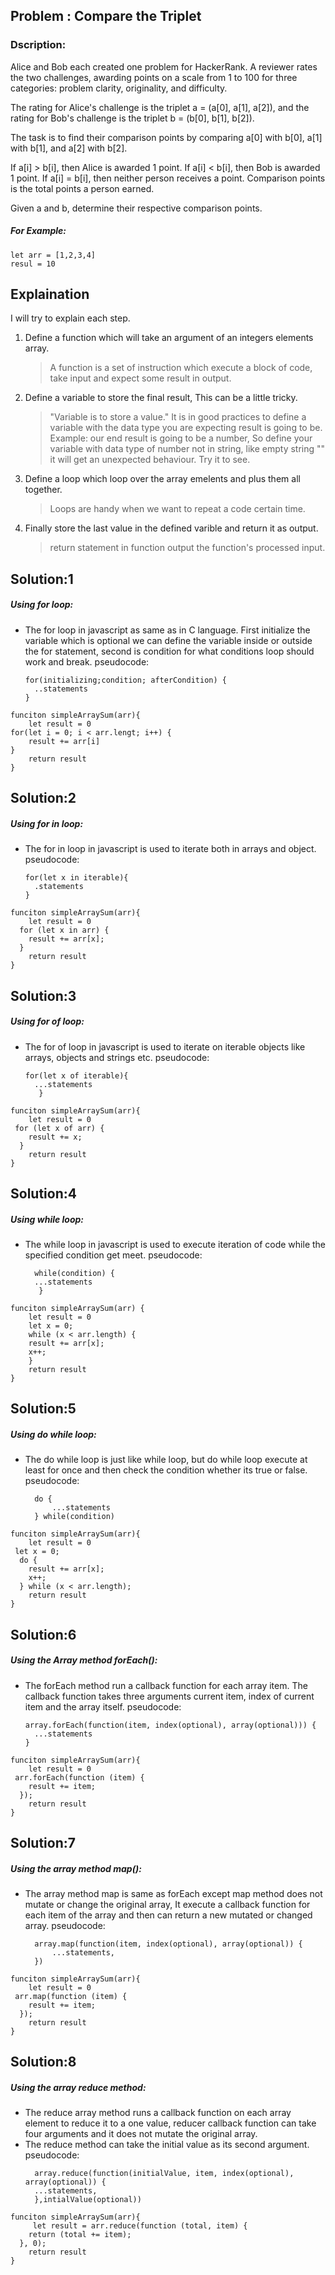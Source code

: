 ## Problem : Compare the Triplet

### Dscription:

Alice and Bob each created one problem for HackerRank. A reviewer rates the two challenges, awarding points on a scale from 1 to 100 for three categories: problem clarity, originality, and difficulty.

The rating for Alice's challenge is the triplet a = (a[0], a[1], a[2]), and the rating for Bob's challenge is the triplet b = (b[0], b[1], b[2]).

The task is to find their comparison points by comparing a[0] with b[0], a[1] with b[1], and a[2] with b[2].

If a[i] > b[i], then Alice is awarded 1 point.
If a[i] < b[i], then Bob is awarded 1 point.
If a[i] = b[i], then neither person receives a point.
Comparison points is the total points a person earned.

Given a and b, determine their respective comparison points.

##### For Example:

```
let arr = [1,2,3,4]
resul = 10
```

## Explaination

I will try to explain each step.

1. Define a function which will take an argument of an integers elements array.

   > A function is a set of instruction which execute a block of code, take input and expect some result in output.

2. Define a variable to store the final result, This can be a little tricky.
   > "Variable is to store a value."
   > It is in good practices to define a variable with the data type you are expecting result is going to be. Example: our end result is going to be a number, So define your variable with data type of number not in string, like empty string "" it will get an unexpected behaviour.
   > Try it to see.
3. Define a loop which loop over the array emelents and plus them all together.
   > Loops are handy when we want to repeat a code certain time.
4. Finally store the last value in the defined varible and return it as output.
   > return statement in function output the function's processed input.

## Solution:1

##### Using for loop:

- The for loop in javascript as same as in C language. First initialize the variable which is optional we can define the variable inside or outside the for statement, second is condition for what conditions loop should work and break.
  pseudocode:
  ```
  for(initializing;condition; afterCondition) {
    ..statements
  }
  ```

```
funciton simpleArraySum(arr){
    let result = 0
for(let i = 0; i < arr.lengt; i++) {
    result += arr[i]
}
    return result
}
```

## Solution:2

##### Using for in loop:

- The for in loop in javascript is used to iterate both in arrays and object.
  pseudocode:
  ```
  for(let x in iterable){
    .statements
  }
  ```

```
funciton simpleArraySum(arr){
    let result = 0
  for (let x in arr) {
    result += arr[x];
  }
    return result
}
```

## Solution:3

##### Using for of loop:

- The for of loop in javascript is used to iterate on iterable objects like arrays, objects and strings etc.
  pseudocode:
  ```
  for(let x of iterable){
    ...statements
     }
  ```

```
funciton simpleArraySum(arr){
    let result = 0
 for (let x of arr) {
    result += x;
  }
    return result
}
```

## Solution:4

##### Using while loop:

- The while loop in javascript is used to execute iteration of code while the specified condition get meet.
  pseudocode:
  ```
    while(condition) {
    ...statements
     }
  ```

```
funciton simpleArraySum(arr) {
    let result = 0
    let x = 0;
    while (x < arr.length) {
    result += arr[x];
    x++;
    }
    return result
}
```

## Solution:5

##### Using do while loop:

- The do while loop is just like while loop, but do while loop execute at least for once and then check the condition whether its true or false.
  pseudocode:
  ```
    do {
        ...statements
    } while(condition)
  ```

```
funciton simpleArraySum(arr){
    let result = 0
 let x = 0;
  do {
    result += arr[x];
    x++;
  } while (x < arr.length);
    return result
}
```

## Solution:6

##### Using the Array method forEach():

- The forEach method run a callback function for each array item. The callback function takes three arguments current item, index of current item and the array itself.
  pseudocode:
  ```
  array.forEach(function(item, index(optional), array(optional))) {
    ...statements
  }
  ```

```
funciton simpleArraySum(arr){
    let result = 0
 arr.forEach(function (item) {
    result += item;
  });
    return result
}
```

## Solution:7

##### Using the array method map():

- The array method map is same as forEach except map method does not mutate or change the original array, It execute a callback function for each item of the array and then can return a new mutated or changed array.
  pseudocode:
  ```
    array.map(function(item, index(optional), array(optional)) {
        ...statements,
    })
  ```

```
funciton simpleArraySum(arr){
    let result = 0
 arr.map(function (item) {
    result += item;
  });
    return result
}
```

## Solution:8

##### Using the array reduce method:

- The reduce array method runs a callback function on each array element to reduce it to a one value, reducer callback function can take four arguments and it does not mutate the original array.
- The reduce method can take the initial value as its second argument.
  pseudocode:
  ```
    array.reduce(function(initialValue, item, index(optional), array(optional)) {
    ...statements,
    },intialValue(optional))
  ```

```
funciton simpleArraySum(arr){
     let result = arr.reduce(function (total, item) {
    return (total += item);
  }, 0);
    return result
}
```
